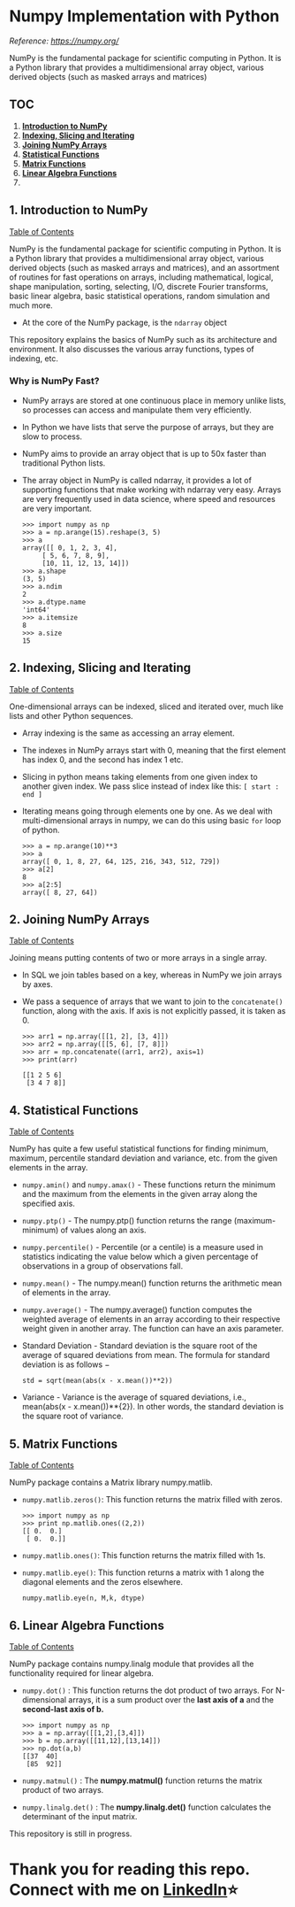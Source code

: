 # **Numpy Implementation with Python**

*Reference: https://numpy.org/*

NumPy is the fundamental package for scientific computing in Python. It is a Python library that provides a multidimensional array object, various derived objects (such as masked arrays and matrices)

<a class="anchor" id="0.1"></a>
## TOC

1. **[Introduction to NumPy](#1)**
2. **[Indexing, Slicing and Iterating](#2)**
3. **[Joining NumPy Arrays](#3)**
4. **[Statistical Functions](#4)**
5. **[Matrix Functions](#5)**
6. **[Linear Algebra Functions](#6)**
7. **[](#7)**

## **1. Introduction to NumPy** <a class="anchor" id="1"></a>
[Table of Contents](#0.1)

NumPy is the fundamental package for scientific computing in Python. It is a Python library that provides a multidimensional array object, various derived objects (such as masked arrays and matrices), and an assortment of routines for fast operations on arrays, including mathematical, logical, shape manipulation, sorting, selecting, I/O, discrete Fourier transforms, basic linear algebra, basic statistical operations, random simulation and much more.
- At the core of the NumPy package, is the `ndarray` object

This repository explains the basics of NumPy such as its architecture and environment. It also discusses the various array functions, types of indexing, etc. 

### **Why is NumPy Fast?**

- NumPy arrays are stored at one continuous place in memory unlike lists, so processes can access and manipulate them very efficiently.
- In Python we have lists that serve the purpose of arrays, but they are slow to process.
- NumPy aims to provide an array object that is up to 50x faster than traditional Python lists.
- The array object in NumPy is called ndarray, it provides a lot of supporting functions that make working with ndarray very easy. Arrays are very frequently used in data science, where speed and resources are very important.

      >>> import numpy as np
      >>> a = np.arange(15).reshape(3, 5)
      >>> a
      array([[ 0, 1, 2, 3, 4],
           [ 5, 6, 7, 8, 9],
           [10, 11, 12, 13, 14]])
      >>> a.shape
      (3, 5)
      >>> a.ndim
      2
      >>> a.dtype.name
      'int64'
      >>> a.itemsize
      8
      >>> a.size
      15

## **2. Indexing, Slicing and Iterating**<a class="anchor" id="2"></a>
[Table of Contents](#0.1)

One-dimensional arrays can be indexed, sliced and iterated over, much like lists and other Python sequences.
- Array indexing is the same as accessing an array element.
- The indexes in NumPy arrays start with 0, meaning that the first element has index 0, and the second has index 1 etc.
- Slicing in python means taking elements from one given index to another given index. We pass slice instead of index like this: `[ start : end ]`
- Iterating means going through elements one by one. As we deal with multi-dimensional arrays in numpy, we can do this using basic `for` loop of python.

      >>> a = np.arange(10)**3
      >>> a
      array([ 0, 1, 8, 27, 64, 125, 216, 343, 512, 729])
      >>> a[2]
      8
      >>> a[2:5]
      array([ 8, 27, 64])

## **2. Joining NumPy Arrays**<a class="anchor" id="3"></a>
[Table of Contents](#0.1)

Joining means putting contents of two or more arrays in a single array. 
- In SQL we join tables based on a key, whereas in NumPy we join arrays by axes.
- We pass a sequence of arrays that we want to join to the `concatenate()` function, along with the axis. If axis is not explicitly passed, it is taken as 0.

      >>> arr1 = np.array([[1, 2], [3, 4]])
      >>> arr2 = np.array([[5, 6], [7, 8]])
      >>> arr = np.concatenate((arr1, arr2), axis=1)
      >>> print(arr)
      
      [[1 2 5 6]
       [3 4 7 8]]
       
## **4. Statistical Functions**<a class="anchor" id="4"></a>
[Table of Contents](#0.1)

NumPy has quite a few useful statistical functions for finding minimum, maximum, percentile standard deviation and variance, etc. from the given elements in the array.

- `numpy.amin()` and `numpy.amax()` - These functions return the minimum and the maximum from the elements in the given array along the specified axis.
- `numpy.ptp()` - The numpy.ptp() function returns the range (maximum-minimum) of values along an axis.
- `numpy.percentile()` - Percentile (or a centile) is a measure used in statistics indicating the value below which a given percentage of observations in a group of observations fall.
- `numpy.mean()` - The numpy.mean() function returns the arithmetic mean of elements in the array.
- `numpy.average()` - The numpy.average() function computes the weighted average of elements in an array according to their respective weight given in another array. The function can have an axis parameter.
- Standard Deviation - Standard deviation is the square root of the average of squared deviations from mean. The formula for standard deviation is as follows −

      std = sqrt(mean(abs(x - x.mean())**2))

- Variance - Variance is the average of squared deviations, i.e., mean(abs(x - x.mean())**{2}). In other words, the standard deviation is the square root of variance.

## **5. Matrix Functions** <a class="anchor" id="5"></a>
[Table of Contents](#0.1)

NumPy package contains a Matrix library numpy.matlib.

- `numpy.matlib.zeros()`: This function returns the matrix filled with zeros.

      >>> import numpy as np 
      >>> print np.matlib.ones((2,2))
      [[ 0.  0.] 
       [ 0.  0.]] 
   
- `numpy.matlib.ones()`: This function returns the matrix filled with 1s.
- `numpy.matlib.eye()`: This function returns a matrix with 1 along the diagonal elements and the zeros elsewhere.

      numpy.matlib.eye(n, M,k, dtype)
      
## **6. Linear Algebra Functions**<a class="anchor" id="6"></a>
[Table of Contents](#0.1)

NumPy package contains numpy.linalg module that provides all the functionality required for linear algebra.

- `numpy.dot()` : This function returns the dot product of two arrays. For N-dimensional arrays, it is a sum product over the **last axis of a** and the **second-last axis of b.**

      >>> import numpy as np 
      >>> a = np.array([[1,2],[3,4]]) 
      >>> b = np.array([[11,12],[13,14]]) 
      >>> np.dot(a,b)
      [[37  40] 
       [85  92]]
       
- `numpy.matmul()` : The **numpy.matmul()** function returns the matrix product of two arrays.
- `numpy.linalg.det()` : The **numpy.linalg.det()** function calculates the determinant of the input matrix.

This repository is still in progress. 

# Thank you for reading this repo. Connect with me on <a href="https://www.linkedin.com/in/aayushsaxena08/">LinkedIn</a>⭐
